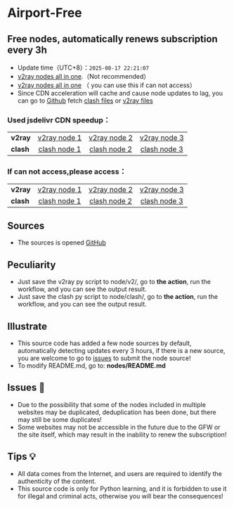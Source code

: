 # Airport-Free
## Free nodes, automatically renews subscription every 3h

- Update time（UTC+8）：`2025-08-17 22:21:07`
- [v2ray nodes all in one](https://github.com/sclyxcn/airport-free/blob/main/v2ray.txt).（Not recommended）
- [v2ray nodes all in one](https://g.blfrp.cn/https://github.com/sclyxcn/airport-free/blob/main/v2ray.txt) （ you can use this if can not access）
- Since CDN acceleration will cache and cause node updates to lag, you can go to [Github](https://github.com/sclyxcn/airport-free) fetch [clash files](https://github.com/sclyxcn/airport-free/tree/main/clash) or [v2ray files](https://github.com/sclyxcn/airport-free/tree/main/v2ray)

### Used jsdelivr CDN speedup：

<table style="width:90%">
<tr><td><strong>v2ray</strong></td>
<td align="center"><a href="https://github.com/sclyxcn/airport-free/blob/main/v2ray/clashnodecc.txt">v2ray node 1</a></td>
<td align="center"><a href="https://github.com/sclyxcn/airport-free/blob/main/v2ray/naidounode.txt">v2ray node 2</a></td>
<td align="center"><a href="https://github.com/sclyxcn/airport-free/blob/main/v2ray/v2rayshare.txt">v2ray node 3</a></td>


</tr>
<tr><td><strong>clash</strong></td>
<td align="center"><a href="https://github.com/sclyxcn/airport-free/blob/main/clash/clashnodecc.txt">clash node 1</a></td>
<td align="center"><a href="https://github.com/sclyxcn/airport-free/blob/main/clash/naidounode.txt">clash node 2</a></td>
<td align="center"><a href="https://github.com/sclyxcn/airport-free/blob/main/clash/v2rayshare.txt">clash node 3</a></td>


</tr>
</table>

### If can not access,please access：

<table style="width:90%">
<tr><td><strong>v2ray</strong></td>
<td align="center"><a href="https://g.blfrp.cn/https://raw.githubusercontent.com/sclyxcn/airport-free/blob/main/v2ray/clashnodecc.txt">v2ray node 1</a></td>
<td align="center"><a href="https://g.blfrp.cn/https://raw.githubusercontent.com/sclyxcn/airport-free/blob/main/v2ray/naidounode.txt">v2ray node 2</a></td>
<td align="center"><a href="https://g.blfrp.cn/https://raw.githubusercontent.com/sclyxcn/airport-free/blob/main/v2ray/v2rayshare.txt">v2ray node 3</a></td>


</tr>
<tr><td><strong>clash</strong></td>
<td align="center"><a href="https://g.blfrp.cn/https://raw.githubusercontent.com/sclyxcn/airport-free/blob/main/clash/clashnodecc.txt">clash node 1</a></td>
<td align="center"><a href="https://g.blfrp.cn/https://raw.githubusercontent.com/sclyxcn/airport-free/blob/main/clash/naidounode.txt">clash node 2</a></td>
<td align="center"><a href="https://g.blfrp.cn/https://raw.githubusercontent.com/sclyxcn/airport-free/blob/main/clash/v2rayshare.txt">clash node 3</a></td>


</tr>
</table>

## Sources
- The sources is opened [GitHub](https://github.com/xiaoji235/airport-free/tree/main)

## Peculiarity
- Just save the v2ray py script to node/v2/, go to <strong>the action</strong>, run the workflow, and you can see the output result.
- Just save the clash py script to node/clash/, go to <strong>the action</strong>, run the workflow, and you can see the output result.

## Illustrate
- This source code has added a few node sources by default, automatically detecting updates every 3 hours, if there is a new source, you are welcome to go to [issues](https://github.com/xiaoji235/airport-free/issues) to submit the node source!
- To modify README.md, go to: <strong>nodes/README.md</strong>

## Issues 🐞
- Due to the possibility that some of the nodes included in multiple websites may be duplicated, deduplication has been done, but there may still be some duplicates!
- Some websites may not be accessible in the future due to the GFW or the site itself, which may result in the inability to renew the subscription!

## Tips 💡
- All data comes from the Internet, and users are required to identify the authenticity of the content.
- This source code is only for Python learning, and it is forbidden to use it for illegal and criminal acts, otherwise you will bear the consequences!
